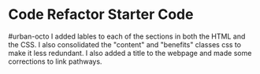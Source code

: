 # Code Refactor Starter Code
#urban-octo
I added lables to each of the sections in both the HTML and the CSS. I also consolidated the "content" and "benefits" classes css to make it less redundant. I also added a title to the webpage and made some corrections to link pathways.

